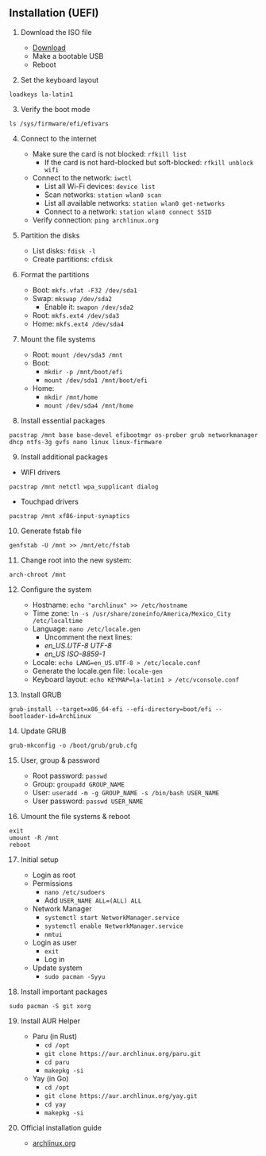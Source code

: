 ## Installation (UEFI)

1. Download the ISO file
   - [Download](https://archlinux.org/download/)
   - Make a bootable USB
   - Reboot

2. Set the keyboard layout
```
loadkeys la-latin1
```

3. Verify the boot mode
```
ls /sys/firmware/efi/efivars
```

4. Connect to the internet
   - Make sure the card is not blocked: `rfkill list`
     - If the card is not hard-blocked but soft-blocked: `rfkill unblock wifi`
   - Connect to the network: `iwctl`
     - List all Wi-Fi devices: `device list`
     - Scan networks: `station wlan0 scan`
     - List all available networks: `station wlan0 get-networks`
     - Connect to a network: `station wlan0 connect SSID`
   - Verify connection: `ping archlinux.org`

5. Partition the disks
   - List disks: `fdisk -l`
   - Create partitions: `cfdisk`

6. Format the partitions
   - Boot: `mkfs.vfat -F32 /dev/sda1`
   - Swap: `mkswap /dev/sda2`
     - Enable it: `swapon /dev/sda2`
   - Root: `mkfs.ext4 /dev/sda3`
   - Home: `mkfs.ext4 /dev/sda4`

7. Mount the file systems
   - Root: `mount /dev/sda3 /mnt`
   - Boot:
     - `mkdir -p /mnt/boot/efi`
     - `mount /dev/sda1 /mnt/boot/efi`
   - Home:
     - `mkdir /mnt/home`
     - `mount /dev/sda4 /mnt/home`

8. Install essential packages
```
pacstrap /mnt base base-devel efibootmgr os-prober grub networkmanager dhcp ntfs-3g gvfs nano linux linux-firmware
```

9. Install additional packages
- WIFI drivers
```
pacstrap /mnt netctl wpa_supplicant dialog
```

- Touchpad drivers
```
pacstrap /mnt xf86-input-synaptics
```

10. Generate fstab file
```
genfstab -U /mnt >> /mnt/etc/fstab
```

11. Change root into the new system:
```
arch-chroot /mnt
```

12. Configure the system
    - Hostname: `echo "archlinux" >> /etc/hostname`
    - Time zone: `ln -s /usr/share/zoneinfo/America/Mexico_City /etc/localtime`
    - Language: `nano /etc/locale.gen`
      - Uncomment the next lines:
      - *en_US.UTF-8 UTF-8*
      - *en_US ISO-8859-1*
    - Locale: `echo LANG=en_US.UTF-8 > /etc/locale.conf`
    - Generate the locale.gen file: `locale-gen`
    - Keyboard layout: `echo KEYMAP=la-latin1 > /etc/vconsole.conf`

13. Install GRUB
```
grub-install --target=x86_64-efi --efi-directory=boot/efi --bootloader-id=ArchLinux
```

14. Update GRUB
```
grub-mkconfig -o /boot/grub/grub.cfg
```

15. User, group & password
    - Root password: `passwd`
    - Group: `groupadd GROUP_NAME`
    - User: `useradd -m -g GROUP_NAME -s /bin/bash USER_NAME`
    - User password: `passwd USER_NAME`

16. Umount the file systems & reboot
```
exit
umount -R /mnt
reboot
```

17. Initial setup
    - Login as root
    - Permissions
      - `nano /etc/sudoers`
      - Add `USER_NAME ALL=(ALL) ALL`
    - Network Manager
      - `systemctl start NetworkManager.service`
      - `systemctl enable NetworkManager.service`
      - `nmtui`
    - Login as user
      - `exit`
      - Log in
    - Update system
      - `sudo pacman -Syyu`

18. Install important packages
```
sudo pacman -S git xorg
```

19. Install AUR Helper
	- Paru (in Rust)
	  - `cd /opt`
      - `git clone https://aur.archlinux.org/paru.git`
      - `cd paru`
      - `makepkg -si`
	- Yay (in Go)
	  - `cd /opt`
      - `git clone https://aur.archlinux.org/yay.git`
      - `cd yay`
      - `makepkg -si`

20. Official installation guide
    - [archlinux.org](https://wiki.archlinux.org/title/Installation_guide)
